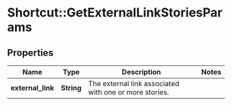 # Shortcut::GetExternalLinkStoriesParams

## Properties
Name | Type | Description | Notes
------------ | ------------- | ------------- | -------------
**external_link** | **String** | The external link associated with one or more stories. | 

